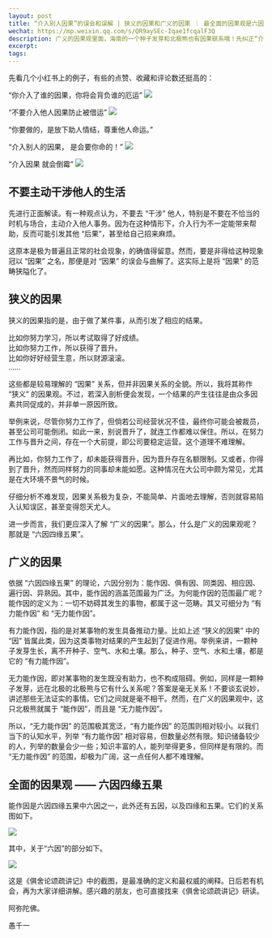 ```yaml
---
layout: post
title: “介入别人因果”的误会和误解 | 狭义的因果和广义的因果 ｜ 最全面的因果观是六因四缘五果
wechat: https://mp.weixin.qq.com/s/QR9aySEc-Iqae1fcqalF3Q
description: 广义的因果观里面，海南的一个种子发芽和北极熊也有因果联系哦！先纠正“介入他人因果”这个误解，再说狭义因果与广义因果。
excerpt: 
tags:
---
```


先看几个小红书上的例子，有些的点赞、收藏和评论数还挺高的：

“你介入了谁的因果，你将会背负谁的厄运”
![](../images/2025-01-15-09-35-25.png)

“不要介入他人因果防止被借运”
![](../images/2025-01-15-09-36-55.png)

“你要做的，是放下助人情结，尊重他人命运。”

“介入别人的因果， 是会要你命的！”
![](../images/2025-01-15-09-41-25.png)

“介入因果 就会倒霉”
![](../images/2025-01-15-09-40-49.png)

## 不要主动干涉他人的生活

先进行正面解读。有一种观点认为，不要去 “干涉” 他人，特别是不要在不恰当的时机与场合，主动介入他人事务。因为在这种情形下，介入行为不一定能带来帮助，反而可能引发其他 “后果”，甚至给自己招来麻烦。

这原本是极为普遍且正常的社会现象，的确值得留意。然而，要是非得给这种现象冠以 “因果” 之名，那便是对 “因果” 的误会与曲解了。这实际上是将 “因果” 的范畴狭隘化了。

## 狭义的因果

狭义的因果指的是，由于做了某件事，从而引发了相应的结果。

比如你努力学习，所以考试取得了好成绩。<br>
比如你努力工作，所以获得了晋升。<br>
比如你好好经营生意，所以财源滚滚。<br>
……

这些都是较易理解的 “因果” 关系，但并非因果关系的全貌。所以，我将其称作 “狭义” 的因果观。不过，若深入剖析便会发现，一个结果的产生往往是由众多因素共同促成的，并非单一原因所致。

举例来说，尽管你努力工作了，但倘若公司经营状况不佳，最终你可能会被裁员，甚至公司可能倒闭。如此一来，别说晋升了，就连工作都难以保住。所以，在努力工作与晋升之间，存在一个大前提，即公司要稳定运营。这个道理不难理解。

再比如，你努力工作了，却未能获得晋升，因为晋升存在名额限制。又或者，你得到了晋升，然而同样努力的同事却未能如愿。这种情况在大公司中颇为常见，尤其是在大环境不景气的时候。

仔细分析不难发现，因果关系极为复杂，不能简单、片面地去理解，否则就容易陷入认知误区，甚至变得怨天尤人。

进一步而言，我们更应深入了解 “广义的因果”。那么，什么是广义的因果观呢？那就是 “六因四缘五果”。

## 广义的因果

依据 “六因四缘五果” 的理论，六因分别为：能作因、俱有因、同类因、相应因、遍行因、异熟因。其中，能作因的涵盖范围最为广泛。为何能作因的范围最广呢？能作因的定义为：一切不妨碍其发生的事物，都属于这一范畴。其又可细分为 “有力能作因” 和 “无力能作因”。

有力能作因，指的是对某事物的发生具备推动力量。比如上述 “狭义的因果” 中的 “因” 皆属此类，因为这类事物对结果的产生起到了促进作用。举例来讲，一颗种子发芽生长，离不开种子、空气、水和土壤。那么，种子、空气、水和土壤，都是它的 “有力能作因”。

无力能作因，即对某事物的发生既没有助力，也不构成阻碍。例如，同样是一颗种子发芽，远在北极的北极熊与它有什么关系呢？答案是毫无关系！不要谈玄说妙，讲述那些无法证实的事情。它们之间就是毫不相干。然而，在广义的因果观中，这只北极熊就属于 “能作因”，而且是 “无力能作因”。

所以，“无力能作因” 的范围极其宽泛，“有力能作因” 的范围则相对较小。以我们当下的认知水平，列举 “有力能作因” 相对容易，但数量必然有限。知识储备较少的人，列举的数量会少一些；知识丰富的人，能列举得更多，但同样是有限的。而 “无力能作因” 的范围，却极为广阔，这一点任何人都不难理解。

## 全面的因果观 —— 六因四缘五果

能作因是六因四缘五果中六因之一，此外还有五因，以及四缘和五果。它们的关系图如下。

![](../images/2025-01-19-17-27-43.png)

其中，关于“六因”的部分如下。

![](../images/2025-01-15-09-57-16.png)

这是《俱舍论颂疏讲记》中的截图，是最准确的定义和最权威的阐释。日后若有机会，再为大家详细讲解。感兴趣的朋友，也可直接找来《俱舍论颂疏讲记》研读。

阿弥陀佛。

愚千一


